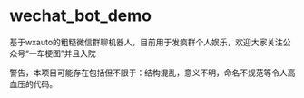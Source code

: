 # wechat_bot_demo
基于wxauto的粗糙微信群聊机器人，目前用于发疯群个人娱乐，欢迎大家关注公众号“一车梗图”并且入院

警告，本项目可能存在包括但不限于：结构混乱，意义不明，命名不规范等令人高血压的代码。
